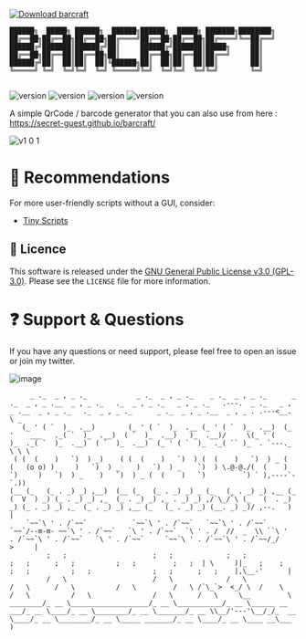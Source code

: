 [![Download barcraft](https://img.shields.io/sourceforge/dt/barcraft.svg)](https://sourceforge.net/projects/barcraft/files/latest/download)

```
██████╗  █████╗ ██████╗  ██████╗██████╗  █████╗ ███████╗████████╗
██╔══██╗██╔══██╗██╔══██╗██╔════╝██╔══██╗██╔══██╗██╔════╝╚══██╔══╝
██████╔╝███████║██████╔╝██║     ██████╔╝███████║█████╗     ██║   
██╔══██╗██╔══██║██╔══██╗██║     ██╔══██╗██╔══██║██╔══╝     ██║   
██████╔╝██║  ██║██║  ██║╚██████╗██║  ██║██║  ██║██║        ██║   
╚═════╝ ╚═╝  ╚═╝╚═╝  ╚═╝ ╚═════╝╚═╝  ╚═╝╚═╝  ╚═╝╚═╝        ╚═╝   
                                                                 
```
![version](https://img.shields.io/badge/VERSION-1.0.0-green) ![version](https://img.shields.io/badge/PYTHON-3.11-blue) ![version](https://img.shields.io/badge/VERSION-WEB-yellow) ![version](https://img.shields.io/badge/windows-blue) 

A simple QrCode / barcode generator that you can also use from here : https://secret-guest.github.io/barcraft/

![v1 0 1](https://github.com/SECRET-GUEST/barcraft/assets/92639080/3aef43ee-8ca1-4bdd-846d-540c28ee1c38)


# :gem: Recommendations  

For more user-friendly scripts without a GUI, consider: 
- [Tiny Scripts](https://github.com/SECRET-GUEST/tiny-scripts)


## 📜 Licence

This software is released under the [GNU General Public License v3.0 (GPL-3.0)](https://www.gnu.org/licenses/gpl-3.0.en.html). Please see the `LICENSE` file for more information.


# :question: Support & Questions

If you have any questions or need support, please feel free to open an issue or join my twitter.

![image](https://github.com/SECRET-GUEST/barcraft/assets/92639080/c25f7b9e-b312-4edf-9cb7-c2ec4d2d8e50)



```
     _ ._  _ , _ ._            _ ._  _ , _ ._    _ ._  _ , _ ._      _ ._  _ , _ .__  _ , _ ._   ._  _ , _ ._   _ , _ ._   .---.  _ ._   _ , _ .__  _ , _ ._   ._  _ , _ ._      _ ._  _ , _ .__  _ , _ . .---<__. \ _
   (_ ' ( `  )_  .__)        (_ ' ( `  )_  .__ (_ ' ( `  )_  .__)  (_ '    ___   ._( `  )_  .__)  ( `  )_  .__)   )_  .__)/     \(_ ' (    )_  ._( `  )_  .__)  ( `  )_  .__)  (_ ' ( `  )_  ._( `` )_  . `---._  \ \ \
 ( (  (    )   `)  ) _)    ( (  (    )   `)  ) (  (    )   `)  ) _ (  (   (o o) )     )   `)  ) _    )   `)  ) _    `)  ) \.@-@./(  (    )   `)     )   `)  ) _    )   `)  ) _ (  (    )   `)         `) ` ),----`- `.))  
(__ (_   (_ . _) _) ,__)  (__ (_   (_ . _) _) _ (_   (_ . _) _) ,__ (_   (  V  ) _) (_ . _) _) ,_  (_ . _) _) ,_ . _) _) ,/`\_/`\ (_   (  . _) _) (_ . _) _) ,_  (_ . _) _) ,__ (_   (_ . _) _) (__. _) _)/ ,--.   )  |
    `~~`\ ' . /`~~`           `~~`\ ' . /`~~`   `~~`\ ' . /`~~`     `~~`/--m-m- ~~`\ ' . /`~~`   `\ ' . /`~~`  `\ ' . /  //  _  \\ ``\ '  . /`~~`\ ' . /`~~`   `\ ' . /`~~`     `~~`\ ' . /`~~`\ ' . /`~~/_/    >     |
         ;   ;                     ;   ;             ;   ;               ;   ;      ;   ;          ;   ;         ;   ;  | \     )|_   ;    ;      ;   ;          ;   ;               ;   ;      ;   ;    |,\__-'      |
         /   \                     /   \             /   \               /   \      /   \          /   \         /   \ /`\_`>  <_/ \  /    \      /   \          /   \               /   \      /   \     \__         \
________/_ __ \___________________/_ __ \___________/_ __ \______ __ ___/_ __ \____/_ __ \________/_ __ \_______/_ __ \\__/'---'\__/_/_  __ \____/_ __ \________/_ __ \_____ _______/_ __ \____/_ __ \____ __\___      )
```
